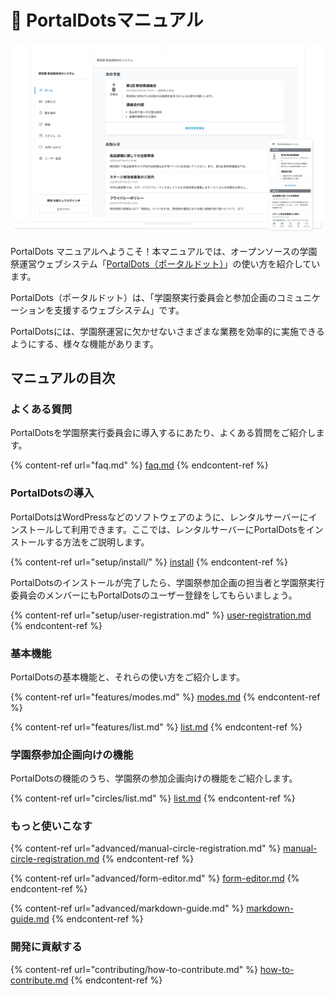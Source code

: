 # 📘 PortalDotsマニュアル

![](<.gitbook/assets/image (1) (1).png>)

PortalDots マニュアルへようこそ！本マニュアルでは、オープンソースの学園祭運営ウェブシステム「[PortalDots（ポータルドット）](https://www.portaldots.com)」の使い方を紹介しています。

PortalDots（ポータルドット）は、「学園祭実行委員会と参加企画のコミュニケーションを支援するウェブシステム」です。

PortalDotsには、学園祭運営に欠かせないさまざまな業務を効率的に実施できるようにする、様々な機能があります。

## マニュアルの目次



### よくある質問

PortalDotsを学園祭実行委員会に導入するにあたり、よくある質問をご紹介します。

{% content-ref url="faq.md" %}
[faq.md](faq.md)
{% endcontent-ref %}

### PortalDotsの導入

PortalDotsはWordPressなどのソフトウェアのように、レンタルサーバーにインストールして利用できます。ここでは、レンタルサーバーにPortalDotsをインストールする方法をご説明します。

{% content-ref url="setup/install/" %}
[install](setup/install/)
{% endcontent-ref %}

PortalDotsのインストールが完了したら、学園祭参加企画の担当者と学園祭実行委員会のメンバーにもPortalDotsのユーザー登録をしてもらいましょう。

{% content-ref url="setup/user-registration.md" %}
[user-registration.md](setup/user-registration.md)
{% endcontent-ref %}

### 基本機能

PortalDotsの基本機能と、それらの使い方をご紹介します。

{% content-ref url="features/modes.md" %}
[modes.md](features/modes.md)
{% endcontent-ref %}

{% content-ref url="features/list.md" %}
[list.md](features/list.md)
{% endcontent-ref %}

### 学園祭参加企画向けの機能

PortalDotsの機能のうち、学園祭の参加企画向けの機能をご紹介します。

{% content-ref url="circles/list.md" %}
[list.md](circles/list.md)
{% endcontent-ref %}

### もっと使いこなす

{% content-ref url="advanced/manual-circle-registration.md" %}
[manual-circle-registration.md](advanced/manual-circle-registration.md)
{% endcontent-ref %}

{% content-ref url="advanced/form-editor.md" %}
[form-editor.md](advanced/form-editor.md)
{% endcontent-ref %}

{% content-ref url="advanced/markdown-guide.md" %}
[markdown-guide.md](advanced/markdown-guide.md)
{% endcontent-ref %}

### 開発に貢献する

{% content-ref url="contributing/how-to-contribute.md" %}
[how-to-contribute.md](contributing/how-to-contribute.md)
{% endcontent-ref %}
